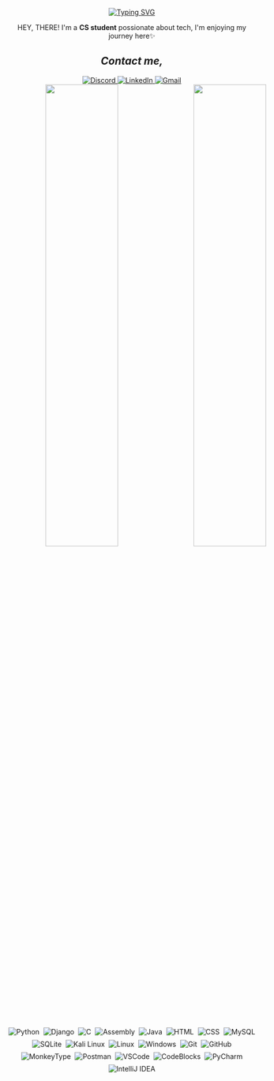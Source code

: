 <!-- Typing Animation -->
<div align="center">
  
[![Typing SVG](https://readme-typing-svg.herokuapp.com?font=Fira+Code&pause=1000&color=8A2BE2&width=300&lines=Hi+There!+--->;Welcome+to+my+GitHub)](https://git.io/typing-svg)
</div>

<p align="center">HEY, THERE! I'm a <strong>CS student</strong> possionate about tech, I'm enjoying my journey here✨</p>

<h2 align="center"><i>Contact me,</i></h2>
<div align="center">
  <!-- Instagram
  <a href="https://www.instagram.com/yourusername" target="_blank" rel="noopener noreferrer">
    <img src="https://img.shields.io/badge/Instagram-E4405F?style=for-the-badge&logo=instagram&logoColor=white" alt="Instagram">
  </a> -->
  
  <!-- Discord -->
  <a href="https://discordapp.com/users/yourid" target="_blank" rel="noopener noreferrer">
    <img src="https://img.shields.io/badge/Discord-5865F2?style=for-the-badge&logo=discord&logoColor=white" alt="Discord">
  </a>
  
  <!-- LinkedIn -->
  <a href="https://www.linkedin.com/in/yourprofile" target="_blank" rel="noopener noreferrer">
    <img src="https://img.shields.io/badge/LinkedIn-0A66C2?style=for-the-badge&logo=linkedin&logoColor=white" alt="LinkedIn">
  </a>
  
  <!-- Gmail -->
  <a href="mailto:your@gmail.com" target="_blank" rel="noopener noreferrer">
    <img src="https://img.shields.io/badge/Gmail-EA4335?style=for-the-badge&logo=gmail&logoColor=white" alt="Gmail">
  </a>
</div>


<div align="center" style="width: 50%; white-space: nowrap; font-size: 0;">
  
<!-- Left GIF -->
<img width="49%" src="https://github.com/user-attachments/assets/2a172b8b-f388-43d9-93aa-1b9161cbecfa" style="display: inline-block; min-width: 300px;">

<!-- Right GIF -->  
<img width="49%" src="https://github.com/user-attachments/assets/8754b58c-e16b-4adc-96ab-c237e8189e64" style="display: inline-block; min-width: 300px;">

</div>

<div align="right" style="display: flex; flex-wrap: wrap; justify-content: center; gap: 8px;">

<!-- Programming Languages -->
<img src="https://img.shields.io/badge/Python-3776AB?logo=python&logoColor=white" alt="Python">
<img src="https://img.shields.io/badge/Django-092E20?logo=django&logoColor=white" alt="Django">
<img src="https://img.shields.io/badge/C-00599C?logo=c&logoColor=white" alt="C">
<img src="https://img.shields.io/badge/Assembly-6E4C13?logo=asm&logoColor=white" alt="Assembly">
<img src="https://img.shields.io/badge/Java-007396?logo=openjdk&logoColor=white" alt="Java">

<!-- Web Technologies -->
<img src="https://img.shields.io/badge/HTML5-E34F26?logo=html5&logoColor=white" alt="HTML">
<img src="https://img.shields.io/badge/CSS3-1572B6?logo=css3&logoColor=white" alt="CSS">

<!-- Databases -->
<img src="https://img.shields.io/badge/MySQL-4479A1?logo=mysql&logoColor=white" alt="MySQL">
<img src="https://img.shields.io/badge/SQLite-003B57?logo=sqlite&logoColor=white" alt="SQLite">

<!-- OS -->
<img src="https://img.shields.io/badge/Kali_Linux-557C94?logo=kalilinux&logoColor=white" alt="Kali Linux">
<img src="https://img.shields.io/badge/Linux-FCC624?logo=linux&logoColor=black" alt="Linux">
<img src="https://img.shields.io/badge/Windows-0078D6?logo=windows&logoColor=white" alt="Windows">

<!-- Tools -->
<img src="https://img.shields.io/badge/Git-F05032?logo=git&logoColor=white" alt="Git">
<img src="https://img.shields.io/badge/GitHub-181717?logo=github&logoColor=white" alt="GitHub">
<img src="https://img.shields.io/badge/MonkeyType-000000?logo=monkeytype&logoColor=white" alt="MonkeyType">
<img src="https://img.shields.io/badge/Postman-FF6C37?logo=postman&logoColor=white" alt="Postman">

<!-- IDEs -->
<img src="https://img.shields.io/badge/VS_Code-007ACC?logo=visualstudiocode&logoColor=white" alt="VSCode">
<img src="https://img.shields.io/badge/Code::Blocks-26963C?logo=codeblocks&logoColor=white" alt="CodeBlocks">
<img src="https://img.shields.io/badge/PyCharm-000000?logo=pycharm&logoColor=white" alt="PyCharm">
<img src="https://img.shields.io/badge/IntelliJ_IDEA-000000?logo=intellijidea&logoColor=white" alt="IntelliJ IDEA">

</div>
